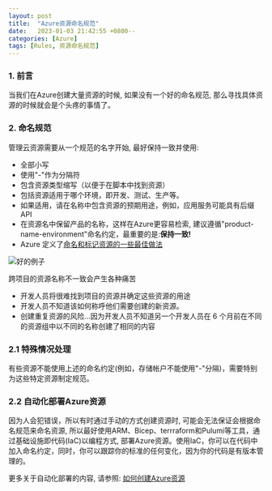 ```yaml
---
layout: post
title:  "Azure资源命名规范"
date:   2023-01-03 21:42:55 +0800--
categories: [Azure]
tags: [Rules, 资源命名规范]  
---
```


### 1. 前言

当我们在Azure创建大量资源的时候, 如果没有一个好的命名规范, 那么寻找具体资源的时候就会是个头疼的事情了。

### 2. 命名规范

管理云资源需要从一个规范的名字开始, 最好保持一致并使用:

- 全部小写
- 使用"-"作为分隔符
- 包含资源类型缩写（以便于在脚本中找到资源）
- 包括资源适用于哪个环境，即开发、测试、生产等。
- 如果适用，请在名称中包含资源的预期用途，例如，应用服务可能具有后缀 API
- 在资源名中保留产品的名称，这样在Azure更容易检索, 建议遵循"product-name-environment"命名约定，最重要的是:**保持一致!**
- Azure 定义了[命名和标记资源的一些最佳做法](https://learn.microsoft.com/en-us/azure/cloud-adoption-framework/ready/azure-best-practices/naming-and-tagging)

![好的例子](https://ssw.com.au/rules/static/4444b8e83ff8dd1e95618bd96bfbb4a9/2bef9/better-example.png)

跨项目的资源名称不一致会产生各种痛苦

- 开发人员将很难找到项目的资源并确定这些资源的用途
- 开发人员不知道该如何称呼他们需要创建的新资源。
- 创建重复资源的风险...因为开发人员不知道另一个开发人员在 6 个月前在不同的资源组中以不同的名称创建了相同的内容

### 2.1 特殊情况处理

有些资源不能使用上述的命名约定(例如，存储帐户不能使用"-"分隔)，需要特别为这些特定资源制定规范。

### 2.2 自动化部署Azure资源

因为人会犯错误，所以有时通过手动的方式创建资源时, 可能会无法保证会根据命名规范来命名资源, 所以最好使用ARM、Bicep、terrraform和Pulumi等工具，通过基础设施即代码(IaC)以编程方式, 部署Azure资源。使用IaC，你可以在代码中加入命名约定，同时，你可以跟踪你的标准的任何变化，因为你的代码是有版本管理的。

更多关于自动化部署的内容, 请参照: [如何创建Azure资源](https://jerryluo.com/2022/12/17/HowToCreateAzureResource/)


